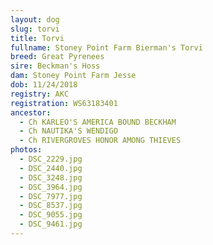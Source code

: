 ```yaml
---
layout: dog
slug: torvi
title: Torvi
fullname: Stoney Point Farm Bierman's Torvi
breed: Great Pyrenees
sire: Beckman's Hoss
dam: Stoney Point Farm Jesse
dob: 11/24/2018
registry: AKC
registration: WS63183401
ancestor:
  - Ch KARLEO'S AMERICA BOUND BECKHAM
  - Ch NAUTIKA'S WENDIGO
  - Ch RIVERGROVES HONOR AMONG THIEVES
photos:
  - DSC_2229.jpg
  - DSC_2440.jpg
  - DSC_3248.jpg
  - DSC_3964.jpg
  - DSC_7977.jpg
  - DSC_8537.jpg
  - DSC_9055.jpg
  - DSC_9461.jpg
---
```

<p></p>